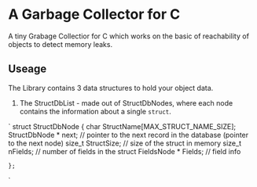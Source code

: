 # A Garbage Collector for C
A tiny Grabage Collectior for C which works on the basic of reachability of objects to detect memory leaks.

## Useage
The Library contains 3 data structures to hold your object data.
1. The StructDbList - made out of StructDbNodes, where each node contains the information about a single `struct`. 

`
    struct StructDbNode
    {
        char StructName[MAX_STRUCT_NAME_SIZE];
        StructDbNode * next;                        // pointer to the next record in the database (pointer to the next node)
        size_t StructSize;                          // size of the struct in memory
        size_t nFields;                             // number of fields in the struct
        FieldsNode * Fields;                        // field info

    };
`


